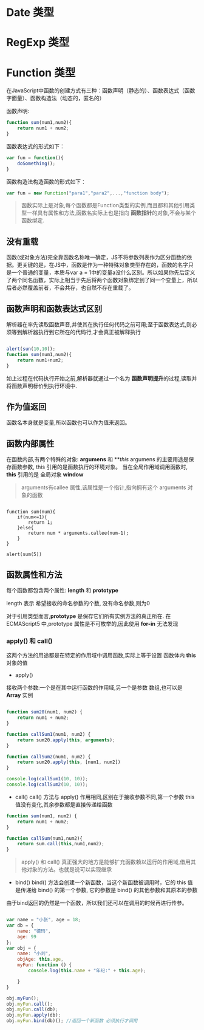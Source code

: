 # Date 类型

# RegExp 类型

# Function 类型

在JavaScript中函数的创建方式有三种：函数声明（静态的）、函数表达式（函数字面量）、函数构造法（动态的，匿名的）

函数声明:

```js
function sum(num1,num2){
    return num1 + num2;
}
```

函数表达式的形式如下：

```js
var fun = function(){
    doSomething();
}
```

函数构造法构造函数的形式如下：

```js
var fun = new Function("para1","para2",...,"function body");    
```
>函数实际上是对象,每个函数都是Function类型的实例,而且都和其他引用类型一样具有属性和方法,函数名实际上也是指向 **函数指针**的对象,不会与某个函数绑定.

## 没有重载

函数(或对象方法)完全靠函数名称唯一确定，JS不将参数列表作为区分函数的依据。更关键的是，在JS中，函数是作为一种特殊对象类型存在的，函数的名字只是一个普通的变量，本质与var a = 1中的变量a没什么区别。所以如果你先后定义了两个同名函数，实际上相当于先后将两个函数对象绑定到了同一个变量上，所以后者必然覆盖前者，不会共存，也自然不存在重载了。

## 函数声明和函数表达式区别

解析器在率先读取函数声音,并使其在执行任何代码之前可用;至于函数表达式,则必须等到解析器执行到它所在的代码行,才会真正被解释执行

```js

alert(sun(10,10));
function sum(num1,num2){
    return num1+num2;
}

```

如上过程在代码执行开始之前,解析器就通过一个名为 **函数声明提升**的过程,读取并将函数声明标价到执行环境中.


## 作为值返回
 函数名本身就是变量,所以函数也可以作为值来返回。

## 函数内部属性

在函数内部,有两个特殊的对象: **argumens** 和 ***this*
argumens 的主要用途是保存函数参数, this 引用的是函数执行的环境对象。 当在全局作用域调用函数时, **this** 引用的是 全局对象 **window**

>arguments有callee 属性,该属性是一个指针,指向拥有这个 arguments 对象的函数

```JS

function sum(num){
    if(num<=1){
        return 1;
    }else{
        return num * arguments.callee(num-1);
    }
}

alert(sum(5))
```

## 函数属性和方法

每个函数都包含两个属性: **length** 和 **prototype**

length 表示 希望接收的命名参数的个数, 没有命名参数,则为0

对于引用类型而言,**prototype** 是保存它们所有实例方法的真正所在. 在 ECMAScript5 中,prototype 属性是不可枚举的,因此使用 **for-in** 无法发现

### apply() 和 call() 

这两个方法的用途都是在特定的作用域中调用函数,实际上等于设置 函数体内 **this** 对象的值

- apply()

 接收两个参数:一个是在其中运行函数的作用域,另一个是参数 数组,也可以是 **Array** 实例

```js

function sum20(num1, num2) {
    return num1 + num2;
}

function callSum1(num1, num2) {
    return sum20.apply(this, arguments);
}

function callSum2(num1, num2) {
    return sum20.apply(this, [num1, num2])
}

console.log(callSum1(10, 10));
console.log(callSum2(10, 10));

```

- call()
call() 方法与 apply() 作用相同,区别在于接收参数不同,第一个参数 this 值没有变化,其余参数都是直接传递给函数

```js
function sum(num1, num2) {
    return num1 + num2;
}

function callSum(num1,num2){
    return sum.call(this,num1,num2);
}

```

>apply() 和 call() 真正强大的地方是能够扩充函数赖以运行的作用域,借用其他对象的方法。也就是说可以实现继承

- bind()
bind() 方法会创建一个新函数，当这个新函数被调用时，它的 this 值是传递给 bind() 的第一个参数, 它的参数是 bind() 的其他参数和其原本的参数

由于bind返回的仍然是一个函数，所以我们还可以在调用的时候再进行传参。

```js

var name = "小张", age = 18;
var db = {
    name: "德玛",
    age: 99
};
var obj = {
    name: "小刘",
    objAge: this.age,
    myFun: function () {
        console.log(this.name + "年纪:" + this.age);

    }
}

obj.myFun();
obj.myFun.call();
obj.myFun.call(db);
obj.myFun.apply(db);
obj.myFun.bind(db)(); //返回一个新函数 必须执行才调用

```



